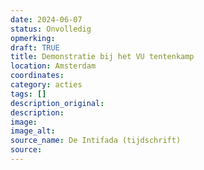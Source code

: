 ```yaml
---
date: 2024-06-07
status: Onvolledig
opmerking: 
draft: TRUE
title: Demonstratie bij het VU tentenkamp
location: Amsterdam
coordinates: 
category: acties
tags: []
description_original: 
description: 
image: 
image_alt: 
source_name: De Intifada (tijdschrift)
source: 
---
```


